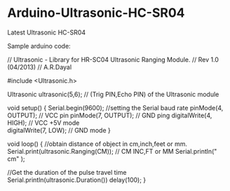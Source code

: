 Arduino-Ultrasonic-HC-SR04
==========================

Latest Ultrasonic HC-SR04 

Sample arduino code:

// Ultrasonic - Library for HR-SC04 Ultrasonic Ranging Module.
// Rev 1.0 (04/2013)
// A.R.Dayal


#include <Ultrasonic.h>

Ultrasonic ultrasonic(5,6); // (Trig PIN,Echo PIN) of the Ultrasonic module

void setup() {
  Serial.begin(9600); //setting the Serial baud rate
  pinMode(4, OUTPUT); // VCC pin
  pinMode(7, OUTPUT); // GND ping
  digitalWrite(4, HIGH); // VCC +5V mode  
  digitalWrite(7, LOW);  // GND mode
}

void loop()
{
  //obtain distance of object in cm,inch,feet or mm.
  Serial.print(ultrasonic.Ranging(CM)); // CM INC,FT or MM
  Serial.println(" cm" );
  
  //Get the duration of the pulse travel time 
  Serial.println(ultrasonic.Duration())
  delay(100);
}

